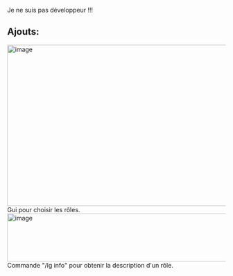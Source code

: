 Je ne suis pas développeur !!!

## Ajouts:

<img width="508" height="372" alt="image" src="https://github.com/user-attachments/assets/b39a8205-e903-49d0-bbc1-1f5bce7e9b2a" />
Gui pour choisir les rôles.

<img width="910" height="111" alt="image" src="https://github.com/user-attachments/assets/01be738e-6115-4fcd-b9ab-a78812c8faed" />
Commande "/lg info" pour obtenir la description d'un rôle.
